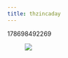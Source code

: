 ```yaml
---
title: thzincaday
---
```


178698492269<figure class="tmblr-full" data-orig-height="1280" data-orig-width="961"><img src="https://66.media.tumblr.com/8e2573f3a8a77fcd388a9ef1876c6e1a/tumblr_pg13154vsM1qiatw7_540.jpg" data-orig-height="1280" data-orig-width="961"></figure>